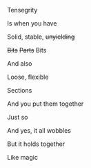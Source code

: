 Tensegrity

Is when you have

Solid, stable, ~~unyielding~~

~~Bits~~ ~~Parts~~ Bits

And also

Loose, flexible

Sections

And you put them together

Just so

And yes, it all wobbles

But it holds together

Like magic
